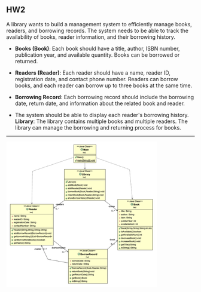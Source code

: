 ## HW2
A library wants to build a management system to efficiently manage books, readers, and borrowing records. The system needs to be able to track the availability of books, reader information, and their borrowing history.

- **Books (Book)**: Each book should have a title, author, ISBN number, publication year, and available quantity. Books can be borrowed or returned.

- **Readers (Reader)**: Each reader should have a name, reader ID, registration date, and contact phone number. Readers can borrow books, and each reader can borrow up to three books at the same time.

- **Borrowing Record**: Each borrowing record should include the borrowing date, return date, and information about the related book and reader.

- The system should be able to display each reader's borrowing history.  
**Library**: The library contains multiple books and multiple readers. The library can manage the borrowing and returning process for books.

---

<img src="RE6124035_HW2.png" alt="UML Diagram" width="80%">
